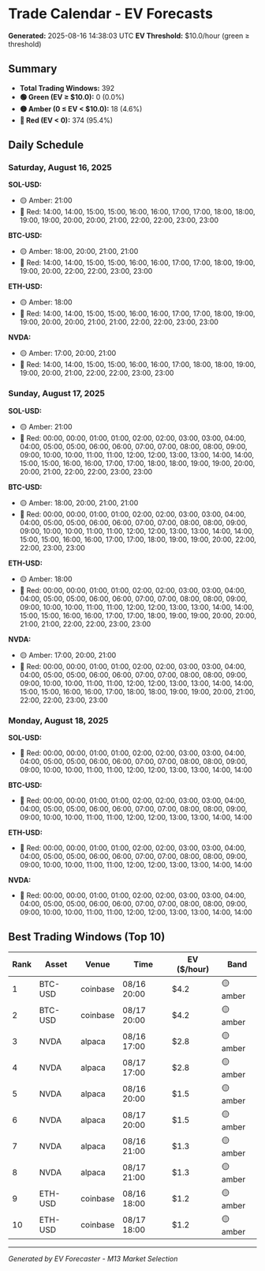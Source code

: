 # Trade Calendar - EV Forecasts

**Generated:** 2025-08-16 14:38:03 UTC
**EV Threshold:** $10.0/hour (green ≥ threshold)

## Summary

- **Total Trading Windows:** 392
- **🟢 Green (EV ≥ $10.0):** 0 (0.0%)
- **🟡 Amber (0 ≤ EV < $10.0):** 18 (4.6%)
- **🔴 Red (EV < 0):** 374 (95.4%)

## Daily Schedule

### Saturday, August 16, 2025

**SOL-USD:**
- 🟡 Amber: 21:00
- 🔴 Red: 14:00, 14:00, 15:00, 15:00, 16:00, 16:00, 17:00, 17:00, 18:00, 18:00, 19:00, 19:00, 20:00, 20:00, 21:00, 22:00, 22:00, 23:00, 23:00

**BTC-USD:**
- 🟡 Amber: 18:00, 20:00, 21:00, 21:00
- 🔴 Red: 14:00, 14:00, 15:00, 15:00, 16:00, 16:00, 17:00, 17:00, 18:00, 19:00, 19:00, 20:00, 22:00, 22:00, 23:00, 23:00

**ETH-USD:**
- 🟡 Amber: 18:00
- 🔴 Red: 14:00, 14:00, 15:00, 15:00, 16:00, 16:00, 17:00, 17:00, 18:00, 19:00, 19:00, 20:00, 20:00, 21:00, 21:00, 22:00, 22:00, 23:00, 23:00

**NVDA:**
- 🟡 Amber: 17:00, 20:00, 21:00
- 🔴 Red: 14:00, 14:00, 15:00, 15:00, 16:00, 16:00, 17:00, 18:00, 18:00, 19:00, 19:00, 20:00, 21:00, 22:00, 22:00, 23:00, 23:00


### Sunday, August 17, 2025

**SOL-USD:**
- 🟡 Amber: 21:00
- 🔴 Red: 00:00, 00:00, 01:00, 01:00, 02:00, 02:00, 03:00, 03:00, 04:00, 04:00, 05:00, 05:00, 06:00, 06:00, 07:00, 07:00, 08:00, 08:00, 09:00, 09:00, 10:00, 10:00, 11:00, 11:00, 12:00, 12:00, 13:00, 13:00, 14:00, 14:00, 15:00, 15:00, 16:00, 16:00, 17:00, 17:00, 18:00, 18:00, 19:00, 19:00, 20:00, 20:00, 21:00, 22:00, 22:00, 23:00, 23:00

**BTC-USD:**
- 🟡 Amber: 18:00, 20:00, 21:00, 21:00
- 🔴 Red: 00:00, 00:00, 01:00, 01:00, 02:00, 02:00, 03:00, 03:00, 04:00, 04:00, 05:00, 05:00, 06:00, 06:00, 07:00, 07:00, 08:00, 08:00, 09:00, 09:00, 10:00, 10:00, 11:00, 11:00, 12:00, 12:00, 13:00, 13:00, 14:00, 14:00, 15:00, 15:00, 16:00, 16:00, 17:00, 17:00, 18:00, 19:00, 19:00, 20:00, 22:00, 22:00, 23:00, 23:00

**ETH-USD:**
- 🟡 Amber: 18:00
- 🔴 Red: 00:00, 00:00, 01:00, 01:00, 02:00, 02:00, 03:00, 03:00, 04:00, 04:00, 05:00, 05:00, 06:00, 06:00, 07:00, 07:00, 08:00, 08:00, 09:00, 09:00, 10:00, 10:00, 11:00, 11:00, 12:00, 12:00, 13:00, 13:00, 14:00, 14:00, 15:00, 15:00, 16:00, 16:00, 17:00, 17:00, 18:00, 19:00, 19:00, 20:00, 20:00, 21:00, 21:00, 22:00, 22:00, 23:00, 23:00

**NVDA:**
- 🟡 Amber: 17:00, 20:00, 21:00
- 🔴 Red: 00:00, 00:00, 01:00, 01:00, 02:00, 02:00, 03:00, 03:00, 04:00, 04:00, 05:00, 05:00, 06:00, 06:00, 07:00, 07:00, 08:00, 08:00, 09:00, 09:00, 10:00, 10:00, 11:00, 11:00, 12:00, 12:00, 13:00, 13:00, 14:00, 14:00, 15:00, 15:00, 16:00, 16:00, 17:00, 18:00, 18:00, 19:00, 19:00, 20:00, 21:00, 22:00, 22:00, 23:00, 23:00


### Monday, August 18, 2025

**SOL-USD:**
- 🔴 Red: 00:00, 00:00, 01:00, 01:00, 02:00, 02:00, 03:00, 03:00, 04:00, 04:00, 05:00, 05:00, 06:00, 06:00, 07:00, 07:00, 08:00, 08:00, 09:00, 09:00, 10:00, 10:00, 11:00, 11:00, 12:00, 12:00, 13:00, 13:00, 14:00, 14:00

**BTC-USD:**
- 🔴 Red: 00:00, 00:00, 01:00, 01:00, 02:00, 02:00, 03:00, 03:00, 04:00, 04:00, 05:00, 05:00, 06:00, 06:00, 07:00, 07:00, 08:00, 08:00, 09:00, 09:00, 10:00, 10:00, 11:00, 11:00, 12:00, 12:00, 13:00, 13:00, 14:00, 14:00

**ETH-USD:**
- 🔴 Red: 00:00, 00:00, 01:00, 01:00, 02:00, 02:00, 03:00, 03:00, 04:00, 04:00, 05:00, 05:00, 06:00, 06:00, 07:00, 07:00, 08:00, 08:00, 09:00, 09:00, 10:00, 10:00, 11:00, 11:00, 12:00, 12:00, 13:00, 13:00, 14:00, 14:00

**NVDA:**
- 🔴 Red: 00:00, 00:00, 01:00, 01:00, 02:00, 02:00, 03:00, 03:00, 04:00, 04:00, 05:00, 05:00, 06:00, 06:00, 07:00, 07:00, 08:00, 08:00, 09:00, 09:00, 10:00, 10:00, 11:00, 11:00, 12:00, 12:00, 13:00, 13:00, 14:00, 14:00


## Best Trading Windows (Top 10)

| Rank | Asset | Venue | Time | EV ($/hour) | Band |
|------|-------|-------|------|-------------|------|
| 1 | BTC-USD | coinbase | 08/16 20:00 | $4.2 | 🟡 amber |
| 2 | BTC-USD | coinbase | 08/17 20:00 | $4.2 | 🟡 amber |
| 3 | NVDA | alpaca | 08/16 17:00 | $2.8 | 🟡 amber |
| 4 | NVDA | alpaca | 08/17 17:00 | $2.8 | 🟡 amber |
| 5 | NVDA | alpaca | 08/16 20:00 | $1.5 | 🟡 amber |
| 6 | NVDA | alpaca | 08/17 20:00 | $1.5 | 🟡 amber |
| 7 | NVDA | alpaca | 08/16 21:00 | $1.3 | 🟡 amber |
| 8 | NVDA | alpaca | 08/17 21:00 | $1.3 | 🟡 amber |
| 9 | ETH-USD | coinbase | 08/16 18:00 | $1.2 | 🟡 amber |
| 10 | ETH-USD | coinbase | 08/17 18:00 | $1.2 | 🟡 amber |

---
*Generated by EV Forecaster - M13 Market Selection*
